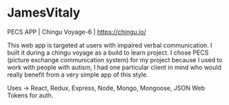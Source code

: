 # JamesVitaly
  PECS APP | Chingu Voyage-6 | https://chingu.io/
  
  This web app is targeted at users with impaired verbal communication. I built it during a chingu voyage as a build to learn project. I chose PECS (picture exchange communication system) for my project because I used to work with people with autism, I had one particular client in mind who would really benefit from a very simple app of this style.
  
  Uses -> React, Redux, Express, Node, Mongo, Mongoose, JSON Web Tokens for auth.
